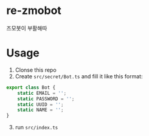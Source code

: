 # re-zmobot
즈모봇이 부활해따

# Usage
1. Clonse this repo
2. Create `src/secret/Bot.ts` and fill it like this format:
```ts
export class Bot {
    static EMAIL = '';
    static PASSWORD = '';
    static UUID = '';
    static NAME = '';
}
```
3. run `src/index.ts`
